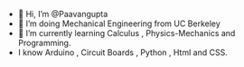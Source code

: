 - 👋 Hi, I’m @Paavangupta
- 👀 I’m doing Mechanical Engineering from UC Berkeley
- 🌱 I’m currently learning Calculus , Physics-Mechanics and Programming.
- I know Arduino , Circuit Boards , Python , Html and CSS.




